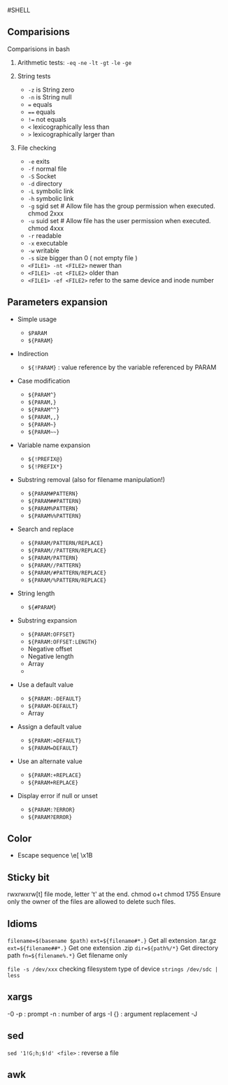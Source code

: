 #SHELL

## Comparisions
Comparisions in bash

1. Arithmetic tests:
   `-eq` `-ne` `-lt` `-gt` `-le` `-ge`
       
2. String tests
   - `-z` is String zero
   - `-n` is String null
   - `=` equals
   - `==` equals
   - `!=` not equals
   - `<`  lexicographically less than
   - `>`  lexicographically larger than
       
3. File checking
   - `-e` exits
   - `-f` normal file
   - `-S` Socket
   - `-d` directory
   - `-L` symbolic link
   - `-h` symbolic link
   - `-g` sgid set # Allow file has the group permission when executed. chmod 2xxx <file>
   - `-u` suid set # Allow file has the user permission when executed. chmod 4xxx <file>
   - `-r` readable
   - `-x` executable
   - `-w` writable
   - `-s` size bigger than 0 ( not empty file )
   - `<FILE1> -nt <FILE2>` newer than
   - `<FILE1> -ot <FILE2>` older than
   - `<FILE1> -ef <FILE2>` refer to the same device and inode number
        
## Parameters expansion         

- Simple usage

   - `$PARAM`
   - `${PARAM}`
 
- Indirection 

   - `${!PARAM}` : value reference by the variable referenced by PARAM
    
- Case modification
   - `${PARAM^}`
   - `${PARAM,}`
   - `${PARAM^^}`
   - `${PARAM,,}`
   - `${PARAM~}`
   - `${PARAM~~}`
    
- Variable name expansion
   - `${!PREFIX@}`
   - `${!PREFIX*}`
    
- Substring removal (also for filename manipulation!)
   - `${PARAM#PATTERN}`
   - `${PARAM##PATTERN}`
   - `${PARAM%PATTERN}`
   - `${PARAM%%PATTERN}`
      
- Search and replace
   - `${PARAM/PATTERN/REPLACE}`
   - `${PARAM//PATTERN/REPLACE}`
   - `${PARAM/PATTERN}`
   - `${PARAM//PATTERN}`
   - `${PARAM/#PATTERN/REPLACE}`
   - `${PARAM/%PATTERN/REPLACE}`
   
- String length
   - `${#PARAM}`
   
- Substring expansion
   - `${PARAM:OFFSET}`
   - `${PARAM:OFFSET:LENGTH}`
   - Negative offset
   - Negative length
   - Array
   - 
- Use a default value
   - `${PARAM:-DEFAULT}`
   - `${PARAM-DEFAULT}`
   - Array
- Assign a default value
   - `${PARAM:=DEFAULT}`
   - `${PARAM=DEFAULT}`
- Use an alternate value
   - `${PARAM:+REPLACE}`
   - `${PARAM+REPLACE}`
- Display error if null or unset
   - `${PARAM:?ERROR}`
   - `${PARAM?ERROR}`
	 
##  Color 

* Escape sequence \e[  \x1B
 
 
## Sticky bit 

rwxrwxrw[t] file mode, letter 't' at the end.
chmod o+t <file>
chmod 1755 <file>
Ensure only the owner of the files are allowed to delete such files.

## Idioms

`filename=$(basename $path)`
`ext=${filename#*.}` Get all extension .tar.gz
`ext=${filename##*.}` Get one extension .zip 
`dir=${path%/*}` Get directory path
`fn=${filename%.*}` Get filename only
    
    
`file -s /dev/xxx` checking filesystem type of device
`strings /dev/sdc | less`

## xargs

-0
-p : prompt
-n <number> : number of args
-I  {} : argument replacement
-J

## sed
`sed '1!G;h;$!d' <file>` : reverse a file


## awk
